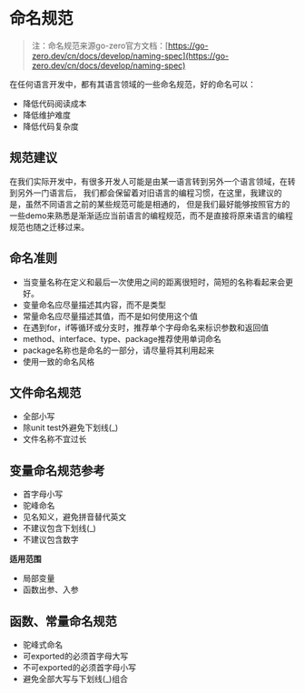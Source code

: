 # 命名规范

> 注：命名规范来源go-zero官方文档：[https://go-zero.dev/cn/docs/develop/naming-spec](https://go-zero.dev/cn/docs/develop/naming-spec)



在任何语言开发中，都有其语言领域的一些命名规范，好的命名可以：

- 降低代码阅读成本
- 降低维护难度
- 降低代码复杂度

## 规范建议

在我们实际开发中，有很多开发人可能是由某一语言转到另外一个语言领域，在转到另外一门语言后， 我们都会保留着对旧语言的编程习惯，在这里，我建议的是，虽然不同语言之前的某些规范可能是相通的， 但是我们最好能够按照官方的一些demo来熟悉是渐渐适应当前语言的编程规范，而不是直接将原来语言的编程规范也随之迁移过来。

## 命名准则

- 当变量名称在定义和最后一次使用之间的距离很短时，简短的名称看起来会更好。
- 变量命名应尽量描述其内容，而不是类型
- 常量命名应尽量描述其值，而不是如何使用这个值
- 在遇到for，if等循环或分支时，推荐单个字母命名来标识参数和返回值
- method、interface、type、package推荐使用单词命名
- package名称也是命名的一部分，请尽量将其利用起来
- 使用一致的命名风格

## 文件命名规范

- 全部小写
- 除unit test外避免下划线(_)
- 文件名称不宜过长

## 变量命名规范参考

- 首字母小写
- 驼峰命名
- 见名知义，避免拼音替代英文
- 不建议包含下划线(_)
- 不建议包含数字

**适用范围**

- 局部变量
- 函数出参、入参

## 函数、常量命名规范

- 驼峰式命名
- 可exported的必须首字母大写
- 不可exported的必须首字母小写
- 避免全部大写与下划线(_)组合